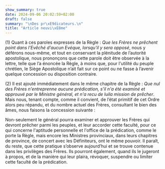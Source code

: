 ```yaml
---
show_summary: true
date: 2024-09-06 20:02:59+02:00
draft: false
summary: "\nDes pr\xE9dicateurs.\n"
title: "Article neuvi\xE8me"
---
```





(1) Quant à ces paroles expresses de la Règle : *Que les Frères ne prêchent point dans l'Evêché d'aucun Evéque, lorsqu'il y sera opposé*, nous y déférons nous-même, et tout en conservant la plénitude de l’autorité apostolique, nous prononçons que cette parole doit être observée à la lettre, telle que l’a énoncée la Règle, à moins que, pour l'utilité du peuple chrétien, le Siège Apostolique n’ait fait sur ce point ou ne fasse à l’avenir quelque concession ou disposition contraire.

(2) Il est ajouté immédiatement dans le même chapitre de la Règle : *Que nul des Frères n'entreprenne aucune prédication, s'il n'a été examiné et approuvé par le Ministre général, et n'a recu de luila mission de prêcher*. Mais nous, tenant compte, comme il convient, de l’état primitif de cet Ordre alors peu répandu, et du nombre actuel des Frères, consultant le bien des âmes, nous faisons la concession suivante :

Non-seulement le général pourra examiner et approuver les Frères qui devront prêcher parmi les peuples, et leur accorder cette faculté, pour ce qui concerne l'aptitude personnelle et l'office de la prédication, comme le porte la Règle, mais encore les Ministres provinciaux, dans leurs chapitres de province, de concert avec les Définiteurs, ont le même pouvoir. Il paraît, du reste, que cette pratique s’observe aujourd’hui et se trouve contenue dans les privilèges des Frères. Ils pourront également, quand ils le jugeront à propos, et de la manière qui leur plaira, révoquer, suspendre ou limiter cette faculté de la prédication.

